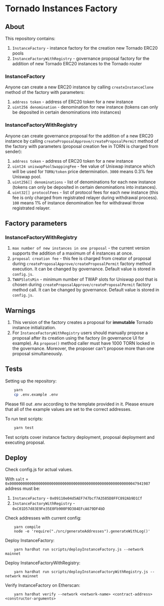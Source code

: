 # Tornado Instances Factory

## About

This repository contains:

1. `InstanceFactory` - instance factory for the creation new Tornado ERC20 pools
2. `InstanceFactoryWithRegistry` - governance proposal factory for the addition of new Tornado ERC20 instances to the Tornado router

### InstanceFactory

Anyone can create a new ERC20 instance by calling `createInstanceClone` method of the factory with parameters:

1. `address token` - address of ERC20 token for a new instance
2. `uint256 denomination` - denomination for new instance (tokens can only be deposited in certain denominations into instances)

### InstanceFactoryWithRegistry

Anyone can create governance proposal for the addition of a new ERC20 instance by calling `createProposalApprove/createProposalPermit` method of the factory with parameters (proposal creation fee in TORN is charged from sender):

1. `address token` - address of ERC20 token for a new instance
2. `uint24 uniswapPoolSwappingFee` - fee value of Uniswap instance which will be used for `TORN/token` price determination. `3000` means 0.3% fee Uniswap pool.
3. `uint256[] denominations` - list of denominations for each new instance (tokens can only be deposited in certain denominations into instances).
4. `uint32[] protocolFees` - list of protocol fees for each new instance (this fee is only charged from registrated relayer during withdrawal process). `100` means 1% of instance denomination fee for withdrawal throw registrated relayer.

## Factory parameters

### InstanceFactoryWithRegistry

1. `max number of new instances in one proposal` - the current version supports the addition of a maximum of 4 instances at once.
2. `proposal creation fee` - this fee is charged from creator of proposal during `createProposalApprove/createProposalPermit` factory method execution. It can be changed by governance. Default value is stored in `config.js`.
3. `TWAPSlotsMin` - minimum number of TWAP slots for Uniswap pool that is chosen during `createProposalApprove/createProposalPermit` factory method call. It can be changed by governance. Default value is stored in `config.js`.

## Warnings

1. This version of the factory creates a proposal for **immutable** Tornado instance initialization.
2. For `InstanceFactoryWithRegistry` users should manually propose a proposal after its creation using the factory (in governance UI for example). As `propose()` method caller must have 1000 TORN locked in the governance. Moreover, the proposer can't propose more than one proposal simultaneously.

## Tests

Setting up the repository:

```bash
    yarn
    cp .env.example .env
```

Please fill out .env according to the template provided in it. Please ensure that all of the example values are set to the correct addresses.

To run test scripts:

```bash
    yarn test
```

Test scripts cover instance factory deployment, proposal deployment and executing proposal.

## Deploy

Check config.js for actual values.

With `salt` = `0x0000000000000000000000000000000000000000000000000000000047941987` address must be:

1. `InstanceFactory` - `0x09110e04d5AEF747bcf7A3585D8FFC892Ab9D1Cf`
2. `InstanceFactoryWithRegistry` - `0xC01D57d83E9Fe35E0Fb900F9D384EFcA679DF4bD`

Check addresses with current config:

```shell
    yarn compile
    node -e 'require("./src/generateAddresses").generateWithLog()'
```

Deploy InstanceFactory:

```shell
    yarn hardhat run scripts/deployInstanceFactory.js --network mainnet
```

Deploy InstanceFactoryWithRegistry:

```shell
    yarn hardhat run scripts/deployInstanceFactoryWithRegistry.js --network mainnet
```

Verify InstanceFactory on Etherscan:

```
    yarn hardhat verify --network <network-name> <contract-address> <constructor-arguments>
```
